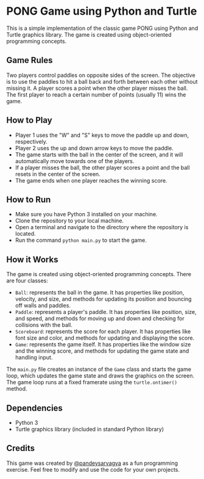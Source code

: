 # PONG Game using Python and Turtle

This is a simple implementation of the classic game PONG using Python and Turtle graphics library. The game is created using object-oriented programming concepts.

## Game Rules

Two players control paddles on opposite sides of the screen. The objective is to use the paddles to hit a ball back and forth between each other without missing it. A player scores a point when the other player misses the ball. The first player to reach a certain number of points (usually 11) wins the game.

## How to Play

- Player 1 uses the "W" and "S" keys to move the paddle up and down, respectively.
- Player 2 uses the up and down arrow keys to move the paddle.
- The game starts with the ball in the center of the screen, and it will automatically move towards one of the players.
- If a player misses the ball, the other player scores a point and the ball resets in the center of the screen.
- The game ends when one player reaches the winning score.

## How to Run

- Make sure you have Python 3 installed on your machine.
- Clone the repository to your local machine.
- Open a terminal and navigate to the directory where the repository is located.
- Run the command `python main.py` to start the game.

## How it Works

The game is created using object-oriented programming concepts. There are four classes:

- `Ball`: represents the ball in the game. It has properties like position, velocity, and size, and methods for updating its position and bouncing off walls and paddles.
- `Paddle`: represents a player's paddle. It has properties like position, size, and speed, and methods for moving up and down and checking for collisions with the ball.
- `Scoreboard`: represents the score for each player. It has properties like font size and color, and methods for updating and displaying the score.
- `Game`: represents the game itself. It has properties like the window size and the winning score, and methods for updating the game state and handling input.

The `main.py` file creates an instance of the `Game` class and starts the game loop, which updates the game state and draws the graphics on the screen. The game loop runs at a fixed framerate using the `turtle.ontimer()` method.

## Dependencies

- Python 3
- Turtle graphics library (included in standard Python library)

## Credits

This game was created by <a href="https://github.com/pandeysarvagya">@pandeysarvagya</a> as a fun programming exercise. Feel free to modify and use the code for your own projects.
